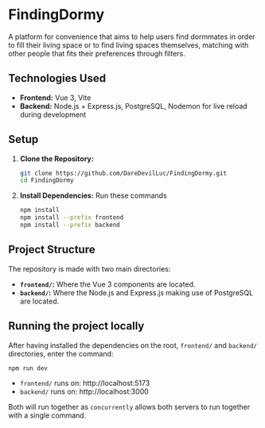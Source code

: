 # FindingDormy
A platform for convenience that aims to help users find dormmates in order to fill their living space or to find living spaces themselves, matching with other people that fits their preferences through filters.

## Technologies Used
* **Frontend:** Vue 3, Vite
* **Backend:** Node.js + Express.js, PostgreSQL, Nodemon for live reload during development

## Setup
1. **Clone the Repository:**
   ```bash
   git clone https://github.com/DareDevilLuc/FindingDormy.git
   cd FindingDormy
   ```
2. **Install Dependencies:** Run these commands
   ```bash
   npm install
   npm install --prefix frontend
   npm install --prefix backend
   ```
## Project Structure
The repository is made with two main directories:
* **`frontend/`:** Where the Vue 3 components are located.
* **`backend/`:** Where the Node.js and Express.js making use of PostgreSQL are located.

## Running the project locally
After having installed the dependencies on the root, `frontend/` and `backend/` directories, enter the command:
```bash
npm run dev
```
- `frontend/` runs on: http://localhost:5173
- `backend/` runs on: http://localhost:3000

Both will run together as `concurrently` allows both servers to run together with a single command.
